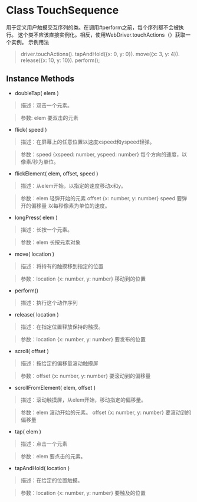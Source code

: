 # Class TouchSequence

用于定义用户触摸交互序列的类。在调用#perform之前，每个序列都不会被执行。 这个类不应该直接实例化。相反，使用WebDriver.touchActions（）获取一个实例。 示例用法

> driver.touchActions().
>      tapAndHold({x: 0, y: 0}).
>      move({x: 3, y: 4}).
>      release({x: 10, y: 10}).
>      perform();

## Instance Methods

+  doubleTap( elem ) 

>  描述：双击一个元素。

>  参数: elem 要双击的元素


+  flick( speed )

>  描述：在屏幕上的任意位置以速度xspeed和yspeed轻弹。

>  参数：speed	{xspeed: number, yspeed: number} 每个方向的速度，以像素/秒为单位。


+  flickElement( elem, offset, speed ) 

>  描述：从elem开始，以指定的速度移动x和y。

>  参数：elem 轻弹开始的元素 offset {x: number, y: number}  speed 要弹开的偏移量 以每秒像素为单位的速度。


+  longPress( elem )

>  描述：长按一个元素。

>  参数：elem 长按元素对象


+  move( location )

>  描述：将持有的触摸移到指定的位置

>  参数：location {x: number, y: number} 移动到的位置


+  perform()

>  描述：执行这个动作序列


+  release( location ) 

>  描述：在指定位置释放保持的触摸。

>  参数：location	{x: number, y: number} 要发布的位置


+  scroll( offset )

>  描述：按给定的偏移量滚动触摸屏

>  参数：offset	{x: number, y: number} 要滚动到的偏移量


+  scrollFromElement( elem, offset )

>  描述：滚动触摸屏，从elem开始，移动指定的偏移量。

>  参数：elem 滚动开始的元素。 offset	{x: number, y: number} 要滚动到的偏移量


+  tap( elem ) 

>  描述：点击一个元素

>  参数：elem 要点击的元素。


+  tapAndHold( location )

>  描述：在给定的位置触摸。

>  参数：location	{x: number, y: number} 要触及的位置